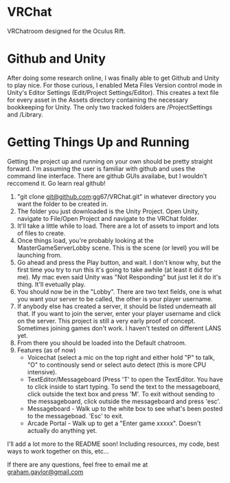 VRChat
======
VRChatroom designed for the Oculus Rift.


Github and Unity
================
After doing some research online, I was finally able to get Github and Unity to play nice.
For those curious, I enabled Meta Files Version control mode in Unity's Editor Settings (Edit/Project Settings/Editor). 
This creates a text file for every asset in the Assets directory containing the necessary bookkeeping for Unity.
The only two tracked folders are /ProjectSettings and /Library. 


Getting Things Up and Running
=============================
Getting the project up and running on your own should be pretty straight forward.
I'm assuming the user is familiar with github and uses the command line interface.
There are github GUIs availabe, but I wouldn't reccomend it. Go learn real github!

1. "git clone git@github.com:gg67/VRChat.git" in whatever directory you want the folder to be created in.
2. The folder you just downloaded is the Unity Project. Open Unity, navigate to File/Open Project and navigate to the VRChat folder.
3. It'll take a little while to load. There are a lot of assets to import and lots of files to create.
4. Once things load, you're probably looking at the MasterGameServerLobby scene. This is the scene (or level) you will be launching from.
5. Go ahead and press the Play button, and wait. I don't know why, but the first time you try to run this it's going to take awhile (at least it did for me). My mac even said Unity was "Not Responding" but just let it do it's thing. It'll evetually play. 
6. You should now be in the "Lobby". There are two text fields, one is what you want your server to be called, the other is your player username.
7. If anybody else has created a server, it should be listed underneath all that. If you want to join the server, enter your player username and click on the server. This project is still a very early proof of concept. Sometimes joining games don't work. I haven't tested on different LANS yet.
8. From there you should be loaded into the Default chatroom.
9. Features (as of now)
    - Voicechat (select a mic on the top right and either hold "P" to talk, "O" to continously send or select auto detect (this is more CPU intensive).
    - TextEditor/Messageboard (Press 'T' to open the TextEditor. You have to click inside to start typing. To send the text to the messageboard, click outside the text box and press 'M'. To exit without sending to the messageboard, click outside the messageboard and press 'esc'. 
    - Messageboard - Walk up to the white box to see what's been posted to the messageboad. 'Esc' to exit.
    - Arcade Portal - Walk up to get a "Enter game xxxxx". Doesn't actually do anything yet.

I'll add a lot more to the README soon! Including resources, my code, best ways to work together on this, etc...

If there are any questions, feel free to email me at graham.gaylor@gmail.com



